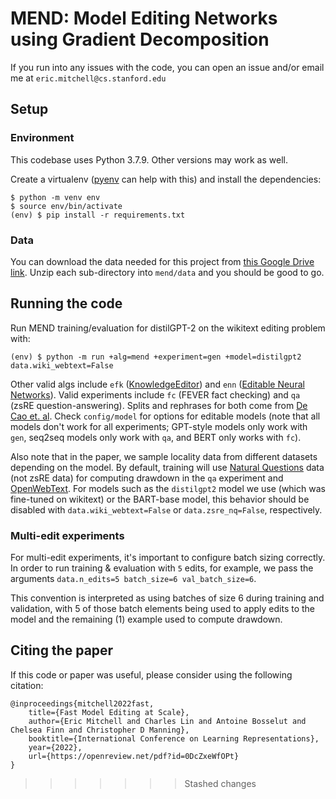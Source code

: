 # MEND: Model Editing Networks using Gradient Decomposition

If you run into any issues with the code, you can open an issue and/or email me at `eric.mitchell@cs.stanford.edu`

## Setup

### Environment

This codebase uses Python 3.7.9. Other versions may work as well.

Create a virtualenv ([pyenv](https://github.com/pyenv/pyenv) can help with this)
and install the dependencies:

    $ python -m venv env
    $ source env/bin/activate
    (env) $ pip install -r requirements.txt

### Data

You can download the data needed for this project from
[this Google Drive link](https://drive.google.com/drive/folders/1jAqBE45jEKR-5pMkwxlVQ0V8eKxqWbxA?usp=sharing).
Unzip each sub-directory into `mend/data` and you should be good to go.

## Running the code

Run MEND training/evaluation for distilGPT-2 on the wikitext editing problem with:

    (env) $ python -m run +alg=mend +experiment=gen +model=distilgpt2 data.wiki_webtext=False

Other valid algs include `efk` ([KnowledgeEditor](https://arxiv.org/abs/2104.08164))
and `enn` ([Editable Neural Networks](https://arxiv.org/abs/2004.00345)). Valid experiments
include `fc` (FEVER fact checking) and `qa` (zsRE question-answering). Splits and rephrases
for both come from [De Cao et. al](https://arxiv.org/abs/2104.08164). Check `config/model`
for options for editable models (note that all models don't work for all experiments; GPT-style
models only work with `gen`, seq2seq models only work with `qa`, and BERT only works with `fc`).

Also note that in the paper, we sample locality data from different datasets depending on the model.
By default, training will use [Natural Questions](https://ai.google.com/research/NaturalQuestions)
data (not zsRE data) for computing drawdown in the `qa` experiment and
[OpenWebText](https://skylion007.github.io/OpenWebTextCorpus/). For models such as the `distilgpt2`
model we use (which was fine-tuned on wikitext) or the BART-base model, this behavior should be
disabled with `data.wiki_webtext=False` or `data.zsre_nq=False`, respectively.

### Multi-edit experiments

For multi-edit experiments, it's important to configure batch sizing correctly. In order to run training &
evaluation with `5` edits, for example, we pass the arguments `data.n_edits=5 batch_size=6 val_batch_size=6`.

This convention is interpreted as using batches of size 6 during training and validation, with 5 of those
batch elements being used to apply edits to the model and the remaining (1) example used to compute drawdown.

## Citing the paper

If this code or paper was useful, please consider using the following citation:

    @inproceedings{mitchell2022fast,
        title={Fast Model Editing at Scale},
        author={Eric Mitchell and Charles Lin and Antoine Bosselut and Chelsea Finn and Christopher D Manning},
        booktitle={International Conference on Learning Representations},
        year={2022},
        url={https://openreview.net/pdf?id=0DcZxeWfOPt}
    }
>>>>>>> Stashed changes
